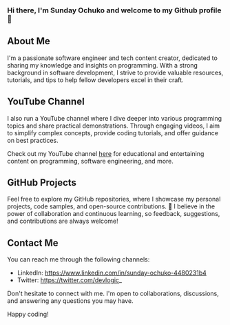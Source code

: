

<!--
**developedbylogic/developedbylogic** is a ✨ _special_ ✨ repository because its `README.md` (this file) appears on your GitHub profile.

Here are some ideas to get you started:

- 🔭 I’m currently working on ...
- 🌱 I’m currently learning ...
- 👯 I’m looking to collaborate on ...
- 🤔 I’m looking for help with ...
- 💬 Ask me about ...
- 📫 How to reach me: ...
- 😄 Pronouns: ...
- ⚡ Fun fact: ...
-->
### Hi there, I'm Sunday Ochuko and welcome to my Github profile 👋

## About Me

I'm a passionate software engineer and tech content creator, dedicated to sharing my knowledge and insights on programming. With a strong background in software development, I strive to provide valuable resources, tutorials, and tips to help fellow developers excel in their craft.

## YouTube Channel

I also run a YouTube channel where I dive deeper into various programming topics and share practical demonstrations. Through engaging videos, I aim to simplify complex concepts, provide coding tutorials, and offer guidance on best practices.

Check out my YouTube channel [here](https://www.youtube.com/@developedbylogic) for educational and entertaining content on programming, software engineering, and more.

## GitHub Projects

Feel free to explore my GitHub repositories, where I showcase my personal projects, code samples, and open-source contributions. 👯 I believe in the power of collaboration and continuous learning, so feedback, suggestions, and contributions are always welcome!

## Contact Me

You can reach me through the following channels:

<!-- - Website: [your@email.com] -->
- LinkedIn: https://www.linkedin.com/in/sunday-ochuko-4480231b4
- Twitter: https://twitter.com/devlogic_

Don't hesitate to connect with me. I'm open to collaborations, discussions, and answering any questions you may have.

Happy coding!
